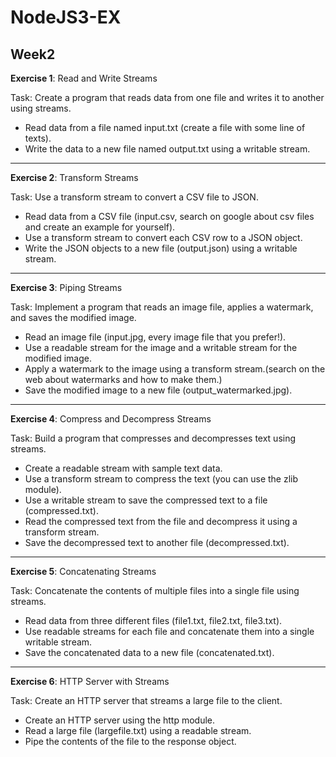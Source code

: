 # NodeJS3-EX
## Week2


**Exercise 1**: Read and Write Streams

Task: Create a program that reads data from one file and writes it to another using
streams.

* Read data from a file named input.txt (create a file with some line of texts).
* Write the data to a new file named output.txt using a writable stream.

-----------------------------------------------------------------------------------------

**Exercise 2**: Transform Streams

Task: Use a transform stream to convert a CSV file to JSON.

* Read data from a CSV file (input.csv, search on google about csv files and create
an example for yourself).
* Use a transform stream to convert each CSV row to a JSON object.
* Write the JSON objects to a new file (output.json) using a writable stream.

----------------------------------------------------------------------------------------

**Exercise 3**: Piping Streams

Task: Implement a program that reads an image file, applies a watermark, and saves the
modified image.

* Read an image file (input.jpg, every image file that you prefer!).
* Use a readable stream for the image and a writable stream for the modified
image.
* Apply a watermark to the image using a transform stream.(search on the web
about watermarks and how to make them.)
* Save the modified image to a new file (output_watermarked.jpg).


----------------------------------------------------------------------------------------


**Exercise 4**: Compress and Decompress Streams

Task: Build a program that compresses and decompresses text using streams.

* Create a readable stream with sample text data.
* Use a transform stream to compress the text (you can use the zlib module).
* Use a writable stream to save the compressed text to a file (compressed.txt).
* Read the compressed text from the file and decompress it using a transform
stream.
* Save the decompressed text to another file (decompressed.txt).


----------------------------------------------------------------------------------------


**Exercise 5**: Concatenating Streams

Task: Concatenate the contents of multiple files into a single file using streams.

* Read data from three different files (file1.txt, file2.txt, file3.txt).
* Use readable streams for each file and concatenate them into a single writable
stream.
* Save the concatenated data to a new file (concatenated.txt).

----------------------------------------------------------------------------------------

**Exercise 6**: HTTP Server with Streams

Task: Create an HTTP server that streams a large file to the client.

* Create an HTTP server using the http module.
* Read a large file (largefile.txt) using a readable stream.
* Pipe the contents of the file to the response object.
